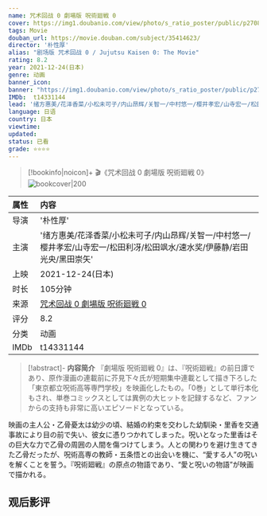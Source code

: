 ```yaml
---
name: 咒术回战 0 劇場版 呪術廻戦 0
cover: https://img1.doubanio.com/view/photo/s_ratio_poster/public/p2708190250.jpg
tags: Movie
douban_url: https://movie.douban.com/subject/35414623/
director: '朴性厚'
alias: "剧场版 咒术回战 0 / Jujutsu Kaisen 0: The Movie"
rating: 8.2
year: 2021-12-24(日本)
genre: 动画
banner_icon: 
banner: "https://img1.doubanio.com/view/photo/s_ratio_poster/public/p2708190250.jpg"
IMDb:  t14331144
lead: '绪方惠美/花泽香菜/小松未可子/内山昂辉/关智一/中村悠一/樱井孝宏/山寺宏一/松田利冴/松田飒水/速水奖/伊藤静/岩田光央/黑田崇矢' 
language: 日语 
country: 日本 
viewtime:
updated: 
status: 已看
grade: ⭐️⭐️⭐️⭐️
---
```

> [!bookinfo|noicon]+ 🎬《咒术回战 0 劇場版 呪術廻戦 0》
> ![bookcover|200](https://img1.doubanio.com/view/photo/s_ratio_poster/public/p2708190250.jpg)
>
| 属性 | 内容                                       |
|:---- |:------------------------------------------ |
| 导演 | '朴性厚'                         |
| 主演 | '绪方惠美/花泽香菜/小松未可子/内山昂辉/关智一/中村悠一/樱井孝宏/山寺宏一/松田利冴/松田飒水/速水奖/伊藤静/岩田光央/黑田崇矢'                             |
| 上映 | 2021-12-24(日本)                             |
| 时长 | 105分钟                   |
| 来源 | [咒术回战 0 劇場版 呪術廻戦 0](https://movie.douban.com/subject/35414623/) |
| 评分 | 8.2                           |
| 分类 | 动画                            |
| IMDb | t14331144                             | 

> [!abstract]- **内容简介**
>  『劇場版 呪術廻戦 0』は、『呪術廻戦』の前日譚であり、原作漫画の連載前に芥見下々氏が短期集中連載として描き下ろした「東京都立呪術高等専門学校」を映画化したもの。「0巻」として単行本化もされ、単巻コミックスとしては異例の大ヒットを記録するなど、ファンからの支持も非常に高いエピソードとなっている。

















映画の主人公・乙骨憂太は幼少の頃、結婚の約束を交わした幼馴染・里香を交通事故により目の前で失い、彼女に憑りつかれてしまった。呪いとなった里香はその巨大な力で乙骨の周囲の人間を傷つけてしまう。人との関わりを避け生きてきた乙骨だったが、呪術高専の教師・五条悟との出会いを機に、“愛する人”の呪いを解くことを誓う。『呪術廻戦』の原点の物語であり、“愛と呪いの物語”が映画で描かれる。
>  
## 观后影评

